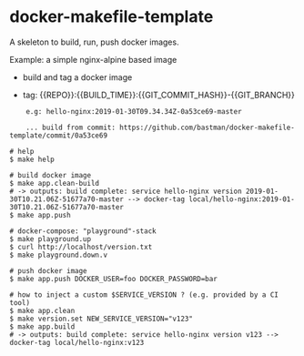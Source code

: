 # docker-makefile-template

A skeleton to build, run, push docker images.

Example: a simple nginx-alpine based image

- build and tag a docker image 

- tag: {{REPO}}:{{BUILD_TIME}}:{{GIT_COMMIT_HASH}}-{{GIT_BRANCH}}
```
    e.g: hello-nginx:2019-01-30T09.34.34Z-0a53ce69-master
    
    ... build from commit: https://github.com/bastman/docker-makefile-template/commit/0a53ce69
```    

```
# help
$ make help

# build docker image
$ make app.clean-build
# -> outputs: build complete: service hello-nginx version 2019-01-30T10.21.06Z-51677a70-master --> docker-tag local/hello-nginx:2019-01-30T10.21.06Z-51677a70-master
$ make app.push

# docker-compose: "playground"-stack
$ make playground.up
$ curl http://localhost/version.txt
$ make playground.down.v

# push docker image
$ make app.push DOCKER_USER=foo DOCKER_PASSWORD=bar

```

```
# how to inject a custom $SERVICE_VERSION ? (e.g. provided by a CI tool)
$ make app.clean
$ make version.set NEW_SERVICE_VERSION="v123"
$ make app.build
# -> outputs: build complete: service hello-nginx version v123 --> docker-tag local/hello-nginx:v123


```
